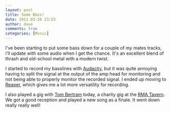 ```yaml
---
layout: post
title: Some Bass!
date: 2011-03-26 23:53
author: dave
comments: true
categories: [Music]
---
```

I've been starting to put some bass down for a couple of my mates tracks, i'll update with some audio when I get the chance. It's an excellent blend of thrash and old-school metal with a modern twist.

I started to record my basslines with <a href="http://audacity.sf.net">Audacity</a>, but it was quite annoying having to split the signal at the output of the amp head for monitoring and not being able to properly monitor the recorded signal. I ended up moving to <a href="http://www.reaper.fm/">Reaper</a>, which gives me a lot more versatility for recording.

I also played a gig with <a href="http://www.tombertram.co.uk/">Tom Bertram</a> today, a charity gig at the <a href="http://www.rmatavern.co.uk/">RMA Tavern</a>. We got a good reception and played a new song as a finale. It went down really really well!
